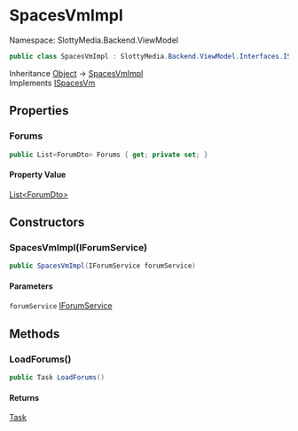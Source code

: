 # SpacesVmImpl

Namespace: SlottyMedia.Backend.ViewModel

```csharp
public class SpacesVmImpl : SlottyMedia.Backend.ViewModel.Interfaces.ISpacesVm
```

Inheritance [Object](https://docs.microsoft.com/en-us/dotnet/api/system.object) → [SpacesVmImpl](./slottymedia.backend.viewmodel.spacesvmimpl.md)<br>
Implements [ISpacesVm](./slottymedia.backend.viewmodel.interfaces.ispacesvm.md)

## Properties

### **Forums**

```csharp
public List<ForumDto> Forums { get; private set; }
```

#### Property Value

[List&lt;ForumDto&gt;](https://docs.microsoft.com/en-us/dotnet/api/system.collections.generic.list-1)<br>

## Constructors

### **SpacesVmImpl(IForumService)**

```csharp
public SpacesVmImpl(IForumService forumService)
```

#### Parameters

`forumService` [IForumService](./slottymedia.backend.services.interfaces.iforumservice.md)<br>

## Methods

### **LoadForums()**

```csharp
public Task LoadForums()
```

#### Returns

[Task](https://docs.microsoft.com/en-us/dotnet/api/system.threading.tasks.task)<br>
